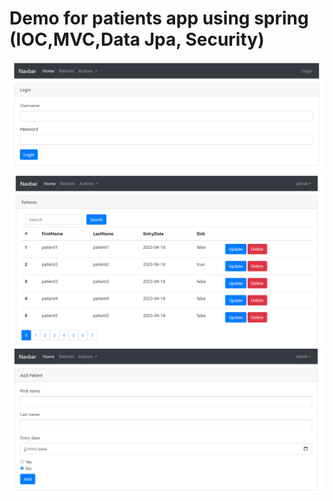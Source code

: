 <h1>Demo for patients app using spring (IOC,MVC,Data Jpa, Security)</h1>
<img src="screenshots/01.PNG"/>
<img src="screenshots/02.PNG"/>
<img src="screenshots/03.PNG"/>